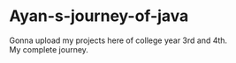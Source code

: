 # Ayan-s-journey-of-java
Gonna upload my projects here of college year 3rd and 4th.
<br>
My complete journey.
